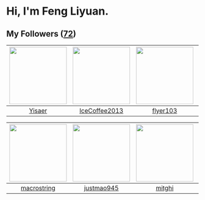 # Hi, I'm Feng Liyuan.

## My Followers ([72](https://github.com/SunRunAway?tab=followers))

| <img src="https://avatars1.githubusercontent.com/u/13427348?v=4" width="150" height="150" /> | <img src="https://avatars1.githubusercontent.com/u/4661589?v=4" width="150" height="150" /> | <img src="https://avatars1.githubusercontent.com/u/829039?v=4" width="150" height="150" /> | <img src="https://avatars3.githubusercontent.com/u/1506474?v=4" width="150" height="150" /> |
| :------------------------------------------------------------------------------------------: | :-----------------------------------------------------------------------------------------: | :----------------------------------------------------------------------------------------: | :-----------------------------------------------------------------------------------------: |
|                              [Yisaer](https://github.com/Yisaer)                             |                      [IceCoffee2013](https://github.com/IceCoffee2013)                      |                           [flyer103](https://github.com/flyer103)                          |                          [tcmichael](https://github.com/tcmichael)                          |

| <img src="https://avatars0.githubusercontent.com/u/35601156?v=4" width="150" height="150" /> | <img src="https://avatars3.githubusercontent.com/u/619331?v=4" width="150" height="150" /> | <img src="https://avatars3.githubusercontent.com/u/55898975?v=4" width="150" height="150" /> | <img src="https://avatars0.githubusercontent.com/u/1464115?v=4" width="150" height="150" /> |
| :------------------------------------------------------------------------------------------: | :----------------------------------------------------------------------------------------: | :------------------------------------------------------------------------------------------: | :-----------------------------------------------------------------------------------------: |
|                         [macrostring](https://github.com/macrostring)                        |                         [justmao945](https://github.com/justmao945)                        |                              [mitghi](https://github.com/mitghi)                             |                             [chzyer](https://github.com/chzyer)                             |